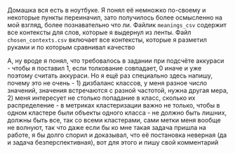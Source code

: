 Домашка вся есть в ноутбуке. Я понял её немножко по-своему и некоторые пункты переиначил, зато получилось более осмысленно на мой взгляд, более познавательно что ли. Файлик `meanings_csv` содержит все контексты для слов, которые я выдернул из ленты. Файл `chosen_contexts.csv` включает все контексты, которые я разметил руками и по которым сравнивал качество

А, ну вроде я понял, что требовалось в задании при подсчёте аккураси - чтобы я поставил 1, если толкование совпадает, 0 иначе и уже поэтому считать аккураси. Но я ещё раз специально здесь напишу, почему это не очень - 1) дизбаланс классов, у меня разное число значений, значения встречаются с разной частотой, нужна другая мера, 2) меня интересует не столько попадание в класс, сколько их распределение - в метриках кластеризации важно не только, чтобы в одном кластере были объекты одного класса - не должно быть лишних, должны быть все, так со всеми кластерами, сами метки меня вообще не волнуют, так что даже если бы ко мне такая задача пришла на работе, я бы долго спорил и доказывал, что её постановка неверная (да и задача безперспективная), вот для этого и пишу свой комментарий
